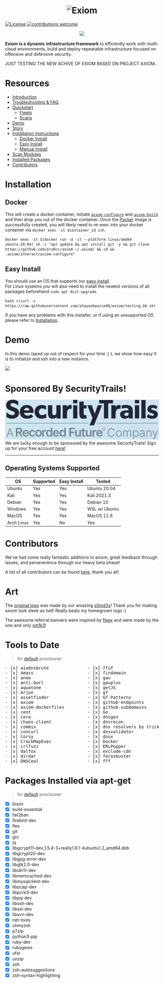 <h1 align="center">
  <img src="screenshots/axiom_banner.png" alt="Exiom"></a>
  <br>
 </h1>

[![License](https://img.shields.io/badge/license-MIT-_red.svg)](https://opensource.org/licenses/MIT)
[![contributions welcome](https://img.shields.io/badge/contributions-welcome-brightgreen.svg?style=flat)](https://github.com/alwaysbegood96/exiom/issues)


<p align="center">
<a href="https://github.com/alwaysbegood96/exiom/wiki" target="_blank"> <img src="https://github.com/projectdiscovery/nuclei/raw/367d12700e252ec7066c79b1b97a6427544d931c/static/read-the-docs-button.png" height="42px"/></a>
</p> 

**Exiom is a dynamic infrastructure framework** to efficiently work with multi-cloud environments, build and deploy repeatable infrastructure focused on offensive and defensive security. 

JUST TESTING THE NEW ACHIVE OF EXIOM BASED ON PROJECT AXIOM..

# Resources

-   [Introduction](https://github.com/alwyasbewise96/exiom/wiki)
-   [Troubleshooting & FAQ](https://github.com/alwyasbewise96/exiom/wiki/0-Installation#troubleshooting)
-   [Quickstart](https://github.com/alwyasbewise96/exiom/wiki/A-Quickstart-Guide)
    - [Fleets](https://github.com/alwyasbewise96/exiom/wiki/Fleets)
    - [Scans](https://github.com/alwyasbewise96/exiom/wiki/Scans)
-   [Demo](#demo)
-   [Story](https://github.com/pry0cc/axiom/wiki/The-Story)
-   [Installation Instructions](https://github.com/alwyasbewise96/exiom#installation)
    -   [Docker Install](#docker)
    -   [Easy Install](#easy-install)
    -   [Manual Install](https://github.com/alwyasbewise96/exiom/wiki/0-Installation#Manual)
-   [Scan Modules](https://github.com/alwyasbewise96/exiom/wiki/Scans#example-axiom-scan-modules)
-   [Installed Packages](#tools-to-date)
-   [Contributors](#contributors)


# Installation
## Docker

This will create a docker container, initiate [`axiom-configure`](https://github.com/pry0cc/axiom/wiki/Filesystem-Utilities#axiom-configure) and [`axiom-build`](https://github.com/pry0cc/axiom/wiki/Filesystem-Utilities#axiom-build) and then drop you out of the docker container. Once the [Packer](https://www.packer.io/) image is successfully created, you will likely need to re-exec into your docker container via `docker exec -it $container_id zsh`.
```
docker exec -it $(docker run -d -it --platform linux/amd64 ubuntu:20.04) sh -c "apt update && apt install git -y && git clone https://github.com/pry0cc/axiom ~/.axiom/ && cd && .axiom/interact/axiom-configure"
```

## Easy Install

You should use an OS that supports our [easy install](https://github.com/alwyasbewise96/exiom#operating-systems-supported). <br>
For Linux systems you will also need to install the newest versions of all packages beforehand `sudo apt dist-upgrade`. <br>
```
bash <(curl -s https://raw.githubusercontent.com/alwyasbewise96/exiom/testing_bb.sh)
```

If you have any problems with this installer, or if using an unsupported OS please refer to [Installation](https://github.com/alwyasbewise96/exiom/wiki/0-Installation).

# Demo
In this demo (sped up out of respect for your time ;) ), we show how easy it is to initialize and ssh into a new instance.

<img src="https://raw.githubusercontent.com/pry0cc/axiom/master/screenshots/axiom-init-demo.gif" >


# Sponsored By SecurityTrails!
<img src="https://github.com/pry0cc/axiom/blob/master/screenshots/st.png">
We are lucky enough to be sponsored by the awesome SecurityTrails! Sign up for your free account <a href="https://securitytrails.com/app/signup?utm_source=axiom">here!</a>

---


## Operating Systems Supported
| OS         | Supported | Easy Install  | Tested        | 
|------------|-----------|---------------|---------------|
| Ubuntu     |    Yes    | Yes           | Ubuntu 20.04  |
| Kali       |    Yes    | Yes           | Kali 2021.3   |
| Debian     |    Yes    | Yes           | Debian 10     |
| Windows    |    Yes    | Yes           | WSL w/ Ubuntu |
| MacOS      |    Yes    | Yes           | MacOS 11.6    |
| Arch Linux |    Yes    | No            | Yes           |



# Contributors
We've had some really fantastic additions to axiom, great feedback through issues, and perseverence through our heavy beta phase!

A list of all contributors can be found [here](https://github.com/pry0cc/axiom/graphs/contributors), thank you all!

# Art
The [original logo](https://github.com/pry0cc/axiom/blob/master/screenshots/axiom-logo.png) was made by our amazing [s0md3v](https://twitter.com/s0md3v)! Thank you for making axiom look sleek as hell! Really beats my homegrown logo :)

The awesome referral banners were inspired by [fleex](https://github.com/FleexSecurity/fleex) and were made by the one and only [xm1k3](https://twitter.com/xm1k3_)!

# Tools to Date
> for [default](https://github.com/pry0cc/axiom/blob/master/images/provisioners/default.json) provisioner
<pre>
- [x] aiodnsbrute&#9;&#9;- [x] ffuf&#9;&#9;&#9;&#9;- [x] gobuster&#9;&#9;&#9;- [x] massdns&#9;&#9;&#9;- [x] subfinder
- [x] Amass&#9;&#9;&#9;- [x] findomain&#9;&#9;&#9;&#9;- [x] google-chrome&#9;&#9;- [x] medusa&#9;&#9;&#9;- [x] subjack
- [x] anew&#9;&#9;&#9;- [x] gau&#9;&#9;&#9;&#9;- [x] gorgo&#9;&#9;&#9;- [x] meg&#9;&#9;&#9;- [x] subjs
- [x] anti-burl&#9;&#9;&#9;- [x] gauplus&#9;&#9;&#9;&#9;- [x] gospider&#9;&#9;&#9;- [x] naabu&#9;&#9;&#9;- [x] testssl
- [x] aquatone&#9;&#9;&#9;- [x] getJS&#9;&#9;&#9;&#9;- [x] gowitness&#9;&#9;&#9;- [x] nmap&#9;&#9;&#9;- [x] thc-hydra
- [x] Arjun&#9;&#9;&#9;- [x] gf&#9;&#9;&#9;&#9;- [x] gron&#9;&#9;&#9;- [x] nuclei&#9;&#9;&#9;- [x] tlsx
- [x] assetfinder&#9;&#9;- [x] Gf-Patterns&#9;&#9;&#9;- [x] Gxss&#9;&#9;&#9;- [x] OpenRedireX&#9;&#9;- [x] trufflehog
- [x] axiom&#9;&#9;&#9;- [x] github-endpoints&#9;&#9;&#9;- [x] hakrawler&#9;&#9;&#9;- [x] ParamSpider&#9;&#9;- [x] ufw
- [x] axiom-dockerfiles&#9;&#9;- [x] github-subdomains&#9;&#9;&#9;- [x] hakrevdns&#9;&#9;&#9;- [x] phantomjs&#9;&#9;&#9;- [x] unimap
- [x] cent&#9;&#9;&#9;- [x] Go&#9;&#9;&#9;&#9;- [x] httprobe&#9;&#9;&#9;- [x] proxychains-ng&#9;&#9;- [x] wafw00f
- [x] cero&#9;&#9;&#9;- [x] dnsgen&#9;&#9;&#9;&#9;- [x] httpx&#9;&#9;&#9;- [x] puredns&#9;&#9;&#9;- [x] waybackurls
- [x] chaos-client&#9;&#9;- [x] dnsrecon&#9;&#9;&#9;&#9;- [x] interactsh-client&#9;&#9;- [x] qsreplace&#9;&#9;&#9;- [x] webscreenshot
- [x] commix&#9;&#9;&#9;- [x] dns resolvers by trickest&#9;&#9;- [x] Interlace&#9;&#9;&#9;- [x] responder.py&#9;&#9;- [x] wpscan
- [x] concurl&#9;&#9;&#9;- [x] dnsvalidator&#9;&#9;&#9;- [x] ipcdn&#9;&#9;&#9;- [x] RustScan
- [x] Corsy&#9;&#9;&#9;- [x] dnsx&#9;&#9;&#9;&#9;- [x] jaeles&#9;&#9;&#9;- [x] s3scanner
- [x] CrackMapExec&#9;&#9;- [x] Docker&#9;&#9;&#9;&#9;- [x] kiterunner&#9;&#9;- [x] scrying
- [x] crlfuzz&#9;&#9;&#9;- [x] ERLPopper&#9;&#9;&#9;&#9;- [x] kxss&#9;&#9;&#9;- [x] SecLists
- [x] dalfox&#9;&#9;&#9;- [x] exclude-cdn&#9;&#9;&#9;- [x] leaky-paths&#9;&#9;- [x] shuffledns
- [x] dirdar&#9;&#9;&#9;- [x] feroxbuster&#9;&#9;&#9;- [x] LinkFinder&#9;&#9;- [x] six2dez dns permutations
- [x] DNSCewl&#9;&#9;&#9;- [x] fff&#9;&#9;&#9;&#9;- [x] masscan&#9;&#9;&#9;- [x] sqlmap
</pre>


# Packages Installed via apt-get
> for [default](https://github.com/pry0cc/axiom/blob/master/images/provisioners/default.json) provisioner
- [x] bison
- [x] build-essential
- [x] fail2ban
- [x] firebird-dev
- [x] flex
- [x] git
- [x] grc
- [x] jq
- [x] libgcrypt11-dev_1.5.4-3+really1.8.1-4ubuntu1.2_amd64.deb
- [x] libgcrypt20-dev
- [x] libgpg-error-dev
- [x] libgtk2.0-dev
- [x] libidn11-dev
- [x] libmemcached-dev
- [x] libmysqlclient-dev
- [x] libpcap-dev
- [x] libpcre3-dev
- [x] libpq-dev
- [x] libssh-dev
- [x] libssl-dev
- [x] libsvn-dev
- [x] net-tools
- [x] ohmyzsh
- [x] p7zip
- [x] python3-pip
- [x] ruby-dev
- [x] rubygems
- [x] ufw
- [x] unzip
- [x] zsh
- [x] zsh-autosuggestions
- [x] zsh-syntax-highlighting
